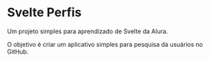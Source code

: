 # Svelte Perfis

Um projeto simples para aprendizado de Svelte da Alura.

O objetivo é criar um aplicativo simples para pesquisa da usuários no GitHub.
